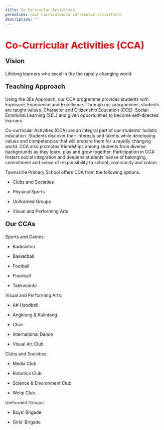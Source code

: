 ```yaml
---
title: Co Curricular Activities
permalink: /our-curriculum/co-curricular-activities/
description: ""
---
```

<h1 style="color:red;font-size:30px">Co-Curricular Activities (CCA)</h1>

<p style="font-size:20px"><strong>Vision</strong></p>Lifelong learners who excel in the the rapidly changing world

<p style="font-size:20px"><strong>Teaching Approach</strong></p>
Using the 3Es Approach, our CCA programme provides students with Exposure, Experience and Excellence. Through our programmes, students are taught values, Character and Citizenship Education (CCE), Social-Emotional Learning (SEL) and given opportunities to become self-directed learners.

Co-curricular Activities (CCA) are an integral part of our students’ holistic education. Students discover their interests and talents while developing values and competencies that will prepare them for a rapidly changing world. CCA also promotes friendships among students from diverse backgrounds as they learn, play and grow together. Participation in CCA fosters social integration and deepens students’ sense of belonging, commitment and sense of responsibility to school, community and nation.

Townsville Primary School offers CCA from the following options:

*   Clubs and Societies
    
*   Physical Sports
    
*   Uniformed Groups
    
*   Visual and Performing Arts

<p style="font-size:20px"><strong>Our CCAs</strong></p>
Sports and Games:

*   Badminton
    
*   Basketball&nbsp;
    
*   Football&nbsp;
    
*   Floorball
    
*   Taekwondo
    

Visual and Performing Arts:

*   A# Handbell
    
*   Angklung &amp; Kulintang&nbsp;
    
*   Choir
    
*   International Dance
    
*   Visual Art Club
    

Clubs and Societies:

*   Media Club
    
*   Robotics Club
    
*   Science &amp; Environment Club
    
*   Weiqi Club
    

Uniformed Groups:

*   Boys’ Brigade
    
*   Girls’ Brigade